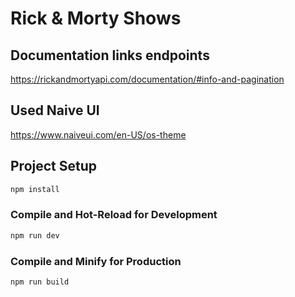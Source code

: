 # Rick & Morty Shows

## Documentation links endpoints

https://rickandmortyapi.com/documentation/#info-and-pagination

## Used Naive UI

https://www.naiveui.com/en-US/os-theme

## Project Setup

```sh
npm install
```

### Compile and Hot-Reload for Development

```sh
npm run dev
```

### Compile and Minify for Production

```sh
npm run build
```
